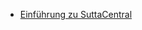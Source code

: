 * [Einführung zu SuttaCentral](https://github.com/sc-voice/sc-voice/wiki/Einf%C3%BChrung-zu-SuttaCentral)